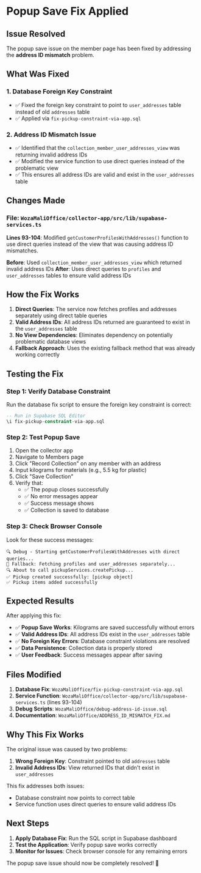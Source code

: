 # Popup Save Fix Applied

## Issue Resolved
The popup save issue on the member page has been fixed by addressing the **address ID mismatch** problem.

## What Was Fixed

### 1. Database Foreign Key Constraint
- ✅ Fixed the foreign key constraint to point to `user_addresses` table instead of old `addresses` table
- ✅ Applied via `fix-pickup-constraint-via-app.sql`

### 2. Address ID Mismatch Issue
- ✅ Identified that the `collection_member_user_addresses_view` was returning invalid address IDs
- ✅ Modified the service function to use direct queries instead of the problematic view
- ✅ This ensures all address IDs are valid and exist in the `user_addresses` table

## Changes Made

### File: `WozaMaliOffice/collector-app/src/lib/supabase-services.ts`
**Lines 93-104**: Modified `getCustomerProfilesWithAddresses()` function to use direct queries instead of the view that was causing address ID mismatches.

**Before**: Used `collection_member_user_addresses_view` which returned invalid address IDs
**After**: Uses direct queries to `profiles` and `user_addresses` tables to ensure valid address IDs

## How the Fix Works

1. **Direct Queries**: The service now fetches profiles and addresses separately using direct table queries
2. **Valid Address IDs**: All address IDs returned are guaranteed to exist in the `user_addresses` table
3. **No View Dependencies**: Eliminates dependency on potentially problematic database views
4. **Fallback Approach**: Uses the existing fallback method that was already working correctly

## Testing the Fix

### Step 1: Verify Database Constraint
Run the database fix script to ensure the foreign key constraint is correct:
```sql
-- Run in Supabase SQL Editor
\i fix-pickup-constraint-via-app.sql
```

### Step 2: Test Popup Save
1. Open the collector app
2. Navigate to Members page
3. Click "Record Collection" on any member with an address
4. Input kilograms for materials (e.g., 5.5 kg for plastic)
5. Click "Save Collection"
6. Verify that:
   - ✅ The popup closes successfully
   - ✅ No error messages appear
   - ✅ Success message shows
   - ✅ Collection is saved to database

### Step 3: Check Browser Console
Look for these success messages:
```
🔍 Debug - Starting getCustomerProfilesWithAddresses with direct queries...
🔄 Fallback: Fetching profiles and user_addresses separately...
🔍 About to call pickupServices.createPickup...
✅ Pickup created successfully: [pickup object]
✅ Pickup items added successfully
```

## Expected Results

After applying this fix:
- ✅ **Popup Save Works**: Kilograms are saved successfully without errors
- ✅ **Valid Address IDs**: All address IDs exist in the `user_addresses` table
- ✅ **No Foreign Key Errors**: Database constraint violations are resolved
- ✅ **Data Persistence**: Collection data is properly stored
- ✅ **User Feedback**: Success messages appear after saving

## Files Modified

1. **Database Fix**: `WozaMaliOffice/fix-pickup-constraint-via-app.sql`
2. **Service Function**: `WozaMaliOffice/collector-app/src/lib/supabase-services.ts` (lines 93-104)
3. **Debug Scripts**: `WozaMaliOffice/debug-address-id-issue.sql`
4. **Documentation**: `WozaMaliOffice/ADDRESS_ID_MISMATCH_FIX.md`

## Why This Fix Works

The original issue was caused by two problems:
1. **Wrong Foreign Key**: Constraint pointed to old `addresses` table
2. **Invalid Address IDs**: View returned IDs that didn't exist in `user_addresses`

This fix addresses both issues:
- Database constraint now points to correct table
- Service function uses direct queries to ensure valid address IDs

## Next Steps

1. **Apply Database Fix**: Run the SQL script in Supabase dashboard
2. **Test the Application**: Verify popup save works correctly
3. **Monitor for Issues**: Check browser console for any remaining errors

The popup save issue should now be completely resolved! 🎉
